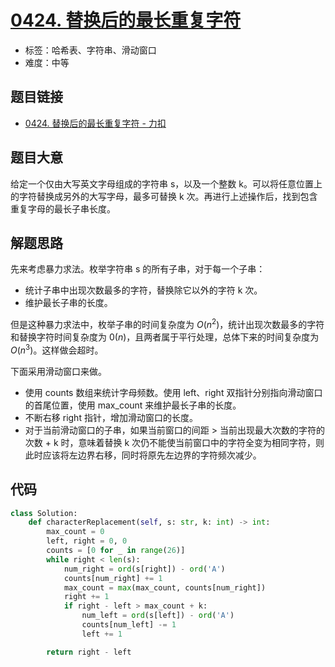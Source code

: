 # [0424. 替换后的最长重复字符](https://leetcode.cn/problems/longest-repeating-character-replacement/)

- 标签：哈希表、字符串、滑动窗口
- 难度：中等

## 题目链接

- [0424. 替换后的最长重复字符 - 力扣](https://leetcode.cn/problems/longest-repeating-character-replacement/)

## 题目大意

给定一个仅由大写英文字母组成的字符串 s，以及一个整数 k。可以将任意位置上的字符替换成另外的大写字母，最多可替换 k 次。再进行上述操作后，找到包含重复字母的最长子串长度。

## 解题思路

先来考虑暴力求法。枚举字符串 s 的所有子串，对于每一个子串：

- 统计子串中出现次数最多的字符，替换除它以外的字符 k 次。
- 维护最长子串的长度。

但是这种暴力求法中，枚举子串的时间复杂度为 $O(n^2)$，统计出现次数最多的字符和替换字符时间复杂度为 $0(n)$，且两者属于平行处理，总体下来的时间复杂度为 $O(n^3)$。这样做会超时。

下面采用滑动窗口来做。

- 使用 counts 数组来统计字母频数。使用 left、right 双指针分别指向滑动窗口的首尾位置，使用 max_count 来维护最长子串的长度。
- 不断右移 right 指针，增加滑动窗口的长度。
- 对于当前滑动窗口的子串，如果当前窗口的间距 > 当前出现最大次数的字符的次数 + k 时，意味着替换 k 次仍不能使当前窗口中的字符全变为相同字符，则此时应该将左边界右移，同时将原先左边界的字符频次减少。

## 代码

```python
class Solution:
    def characterReplacement(self, s: str, k: int) -> int:
        max_count = 0
        left, right = 0, 0
        counts = [0 for _ in range(26)]
        while right < len(s):
            num_right = ord(s[right]) - ord('A')
            counts[num_right] += 1
            max_count = max(max_count, counts[num_right])
            right += 1
            if right - left > max_count + k:
                num_left = ord(s[left]) - ord('A')
                counts[num_left] -= 1
                left += 1

        return right - left
```

